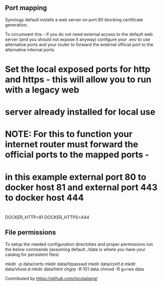 ## Port mapping
Synology default installs a web server on port 80 blocking certificate generation. 

To circumvent this - if you do not need external access to the default web server (and you should not expose it anyway) configure your .env to use alternative ports and your router to forward the external official port to the alternative internal ports:

#
# Set the local exposed ports for http and https - this will allow you to run with a legacy web 
# server already installed for local use
#
# NOTE: For this to function your internet router must forward the official ports to the mapped ports - 
#       in this example external port 80 to docker host 81 and external port 443 to docker host 444
#
DOCKER_HTTP=81
DOCKER_HTTPS=444

## File permissions
To setup the needed configuration directoties and proper permissions run the below commands (assuming default ./data is where you have your catalog for persistent files)

mkdir -p data/certs
mkdir data/htpasswd
mkdir data/conf.d
mkdir data/vhost.d
mkdir data/html
chgrp -R 101 data
chmod -R g+rwx data

Contributed by https://github.com/nicolailang/
